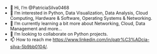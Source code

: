 - 👋 Hi, I’m @PatriciaSilva0468
- 👀 I’m interested in Python, Data Visualization, Data Analysis, Cloud Computing, Hardware & Software, Operating Systems & Networking.
- 🌱 I’m currently learning a bit more about Networking, Cloud, Data Management and more...
- 💞️ I’m looking to collaborate on Python projects.
- 📫 How to reach me https://www.linkedin.com/in/patr%C3%ADcia-silva-5b9bb0104/.

<!---
PatriciaSilva0468/PatriciaSilva0468 is a ✨ special ✨ repository because its `README.md` (this file) appears on your GitHub profile.
You can click the Preview link to take a look at your changes.
--->
